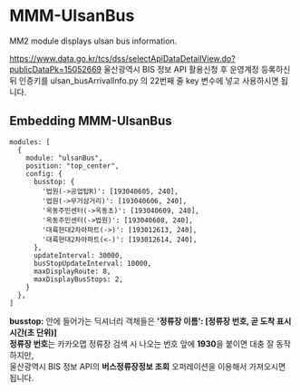 # MMM-UlsanBus
MM2 module displays ulsan bus information.

https://www.data.go.kr/tcs/dss/selectApiDataDetailView.do?publicDataPk=15052669
울산광역시 BIS 정보 API 활용신청 후 운영계정 등록하신 뒤 인증키를
ulsan_busArrivalInfo.py 의 22번째 줄 key 변수에 넣고 사용하시면 됩니다.

## Embedding MMM-UlsanBus
``` JS
modules: [
  {
    module: "ulsanBus",
    position: "top_center",
    config: {
      busstop: {
        '법원(->공업탑R)': [193040605, 240],
        '법원(->무거삼거리)': [193040606, 240],
        '옥동주민센터(->옥동초)': [193040609, 240],
        '옥동주민센터(->법원)': [193040608, 240],
        '대륙현대2차아파트(->)': [193012613, 240],
        '대륙현대2차아파트(<-)': [193012614, 240],
      },
      updateInterval: 30000,
      busStopUpdateInterval: 10000,
      maxDisplayRoute: 8,
      maxDisplayBusStops: 2,
    }
  },
]
```
   


**busstop:** 안에 들어가는 딕셔너리 객체들은 **'정류장 이름': [정류장 번호, 곧 도착 표시 시간(초 단위)]**   
**정류장 번호**는 카카오맵 정류장 검색 시 나오는 번호 앞에 **1930**을 붙이면 대충 잘 동작하지만,   
울산광역시 BIS 정보 API의 **버스정류장정보 조회** 오퍼레이션을 이용해서 가져오시면 됩니다.
